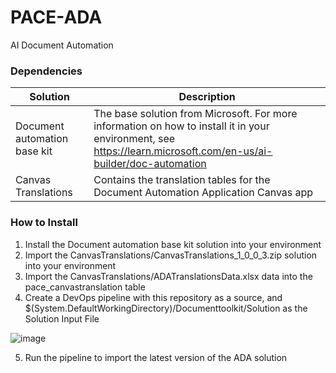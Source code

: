# PACE-ADA
AI Document Automation

### Dependencies
| Solution | Description   |
|--|--|
| Document automation base kit | The base solution from Microsoft. For more information on how to install it in your environment, see https://learn.microsoft.com/en-us/ai-builder/doc-automation |
| Canvas Translations | Contains the translation tables for the Document Automation Application Canvas app |


### How to Install
1) Install the Document automation base kit solution into your environment
2) Import the CanvasTranslations/CanvasTranslations_1_0_0_3.zip solution into your environment
3) Import the CanvasTranslations/ADATranslationsData.xlsx data into the pace_canvastranslation table
4) Create a DevOps pipeline with this repository as a source, and $(System.DefaultWorkingDirectory)/Documenttoolkit/Solution as the Solution Input File

![image](https://github.com/user-attachments/assets/f040b716-76c3-43b2-ab79-0d528b80c3e0)

5) Run the pipeline to import the latest version of the ADA solution
